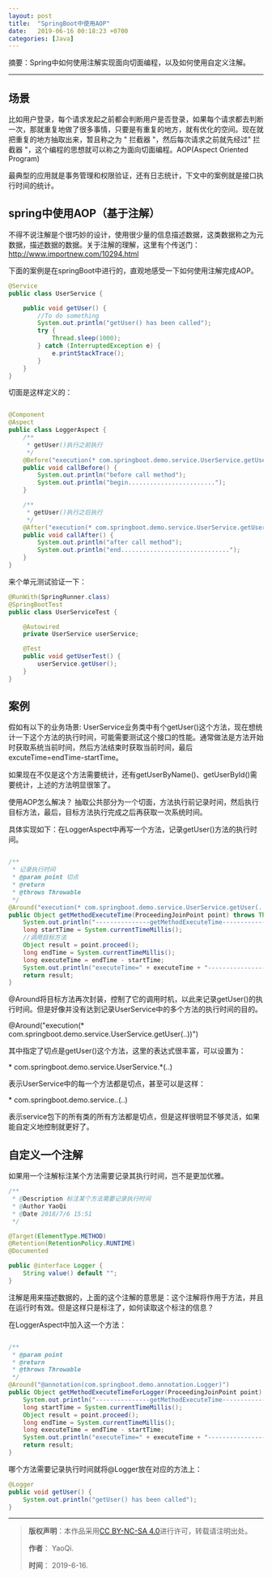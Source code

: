 ```yaml
---
layout: post
title:  "SpringBoot中使用AOP"
date:   2019-06-16 00:18:23 +0700
categories: [Java]
---
```


摘要：Spring中如何使用注解实现面向切面编程，以及如何使用自定义注解。

------

## 场景

比如用户登录，每个请求发起之前都会判断用户是否登录，如果每个请求都去判断一次，那就重复地做了很多事情，只要是有重复的地方，就有优化的空间。现在就把重复的地方抽取出来，暂且称之为 " 拦截器 "，然后每次请求之前就先经过" 拦截器 "，这个编程的思想就可以称之为面向切面编程。AOP(Aspect  Oriented Program)

最典型的应用就是事务管理和权限验证，还有日志统计，下文中的案例就是接口执行时间的统计。

## spring中使用AOP（基于注解）

不得不说注解是个很巧妙的设计，使用很少量的信息描述数据，这类数据称之为元数据，描述数据的数据。关于注解的理解，这里有个传送门：http://www.importnew.com/10294.html

下面的案例是在springBoot中进行的，直观地感受一下如何使用注解完成AOP。

``` java
@Service
public class UserService {

    public void getUser() {
		//To do something
        System.out.println("getUser() has been called");
        try {
            Thread.sleep(1000);
        } catch (InterruptedException e) {
            e.printStackTrace();
        }
    }
}
```

切面是这样定义的：

``` java

@Component
@Aspect
public class LoggerAspect {
    /**
     * getUser()执行之前执行
     */
    @Before("execution(* com.springboot.demo.service.UserService.getUser(..))")
    public void callBefore() {
        System.out.println("before call method");
        System.out.println("begin........................");
    }

    /**
     * getUser()执行之后执行
     */
    @After("execution(* com.springboot.demo.service.UserService.getUser(..))")
    public void callAfter() {
        System.out.println("after call method");
        System.out.println("end..............................");
    }
}

```


来个单元测试验证一下：

``` java
@RunWith(SpringRunner.class)
@SpringBootTest
public class UserServiceTest {

    @Autowired
    private UserService userService;

    @Test
    public void getUserTest() {
        userService.getUser();
    }
}
```

## 案例

假如有以下的业务场景: UserService业务类中有个getUser()这个方法，现在想统计一下这个方法的执行时间，可能需要测试这个接口的性能。通常做法是方法开始时获取系统当前时间，然后方法结束时获取当前时间，最后 excuteTime=endTime-startTime。

如果现在不仅是这个方法需要统计，还有getUserByName()、getUserById()需要统计，上述的方法明显很笨了。

使用AOP怎么解决？ 抽取公共部分为一个切面，方法执行前记录时间，然后执行目标方法，最后，目标方法执行完成之后再获取一次系统时间。

具体实现如下：在LoggerAspect中再写一个方法，记录getUser()方法的执行时间。

``` java

/**
 * 记录执行时间
 * @param point 切点
 * @return
 * @throws Throwable
 */
@Around("execution(* com.springboot.demo.service.UserService.getUser(..))")
public Object getMethodExecuteTime(ProceedingJoinPoint point) throws Throwable {
    System.out.println("---------------getMethodExecuteTime------------------");
    long startTime = System.currentTimeMillis();
	//调用目标方法
    Object result = point.proceed();
    long endTime = System.currentTimeMillis();
    long executeTime = endTime - startTime;
    System.out.println("executeTime=" + executeTime + "------------------");
    return result;
}
```

@Around将目标方法再次封装，控制了它的调用时机，以此来记录getUser()的执行时间。但是好像并没有达到记录UserService中的多个方法的执行时间的目的。

@Around("execution(* com.springboot.demo.service.UserService.getUser(..))")

其中指定了切点是getUser()这个方法，这里的表达式很丰富，可以设置为：

\*  com.springboot.demo.service.UserService.*(..)

表示UserService中的每一个方法都是切点，甚至可以是这样：

\*  com.springboot.demo.service.*.*(..)

表示service包下的所有类的所有方法都是切点，但是这样很明显不够灵活，如果能自定义地控制就更好了。

## 自定义一个注解

如果用一个注解标注某个方法需要记录其执行时间，岂不是更加优雅。

``` java
/**
 * @Description 标注某个方法需要记录执行时间
 * @Author YaoQi
 * @Date 2018/7/6 15:51
 */

@Target(ElementType.METHOD)
@Retention(RetentionPolicy.RUNTIME)
@Documented

public @interface Logger {
    String value() default "";
}

```
注解是用来描述数据的，上面的这个注解的意思是：这个注解将作用于方法，并且在运行时有效。但是这样只是标注了，如何读取这个标注的信息？

在LoggerAspect中加入这一个方法：

``` java

/**
 * @param point
 * @return
 * @throws Throwable
 */
@Around("@annotation(com.springboot.demo.annotation.Logger)")
public Object getMethodExecuteTimeForLogger(ProceedingJoinPoint point) throws Throwable {
    System.out.println("---------------getMethodExecuteTime------------------");
    long startTime = System.currentTimeMillis();
    Object result = point.proceed();
    long endTime = System.currentTimeMillis();
    long executeTime = endTime - startTime;
    System.out.println("executeTime=" + executeTime + "------------------");
    return result;
}

```

哪个方法需要记录执行时间就将@Logger放在对应的方法上：

``` java
@Logger
public void getUser() {
    System.out.println("getUser() has been called");
}
```

------

>**版权声明**：本作品采用<a rel="license" href="http://creativecommons.org/licenses/by-nc-sa/4.0/">[CC BY-NC-SA 4.0](https://creativecommons.org/licenses/by-nc-sa/4.0/)进行许可，转载请注明出处。 
>
>**作者**： YaoQi.
>
>**时间**： 2019-6-16.
